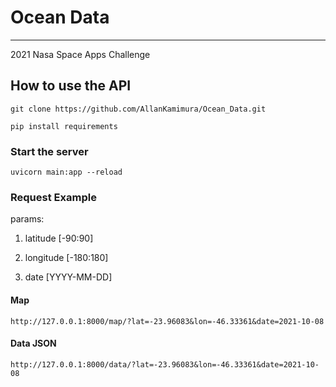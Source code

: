 # Ocean Data
----
2021 Nasa Space Apps Challenge


## How to use the API
`git clone https://github.com/AllanKamimura/Ocean_Data.git`

`pip install requirements`

### Start the server
`uvicorn main:app --reload`

### Request Example
params:
1.  latitude [-90:90]

2.  longitude [-180:180]

3.  date [YYYY-MM-DD]
#### Map
`http://127.0.0.1:8000/map/?lat=-23.96083&lon=-46.33361&date=2021-10-08`

#### Data JSON
`http://127.0.0.1:8000/data/?lat=-23.96083&lon=-46.33361&date=2021-10-08`